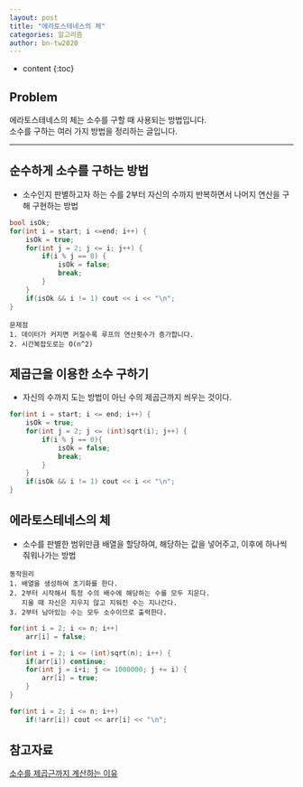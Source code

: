 ```yaml
---
layout: post
title: "에라토스테네스의 체"
categories: 알고리즘
author: bn-tw2020
---
```

* content
{:toc}

## Problem

에라토스테네스의 체는 소수를 구할 때 사용되는 방법입니다.  
소수를 구하는 여러 가지 방법을 정리하는 글입니다.




---

## 순수하게 소수를 구하는 방법

* 소수인지 판별하고자 하는 수를 2부터 자신의 수까지 반복하면서 나머지 연산을 구해 구현하는 방법

```c++
bool isOk;
for(int i = start; i <=end; i++) {
    isOk = true;
    for(int j = 2; j <= i; j++) {
        if(i % j == 0) {
            isOk = false;
            break;
        }
    }
    if(isOk && i != 1) cout << i << "\n";
}
```

```
문제점
1. 데이터가 커지면 커질수록 루프의 연산횟수가 증가합니다.
2. 시간복잡도로는 O(n^2)
```

## 제곱근을 이용한 소수 구하기

* 자신의 수까지 도는 방법이 아닌 수의 제곱근까지 씌우는 것이다.

```c++
for(int i = start; i <= end; i++) {
    isOk = true;
    for(int j = 2; j <= (int)sqrt(i); j++) {
        if(i % j == 0){
            isOk = false;
            break;
        }
    }
    if(isOk && i != 1) cout << i << "\n";
}
```

## 에라토스테네스의 체

* 소수를 판별한 범위만큼 배열을 할당하여, 해당하는 값을 넣어주고, 이후에 하나씩 줘워나가는 방법

```
동작원리
1. 배열을 생성하여 초기화를 한다.
2. 2부터 시작해서 특정 수의 배수에 해당하는 수를 모두 지운다.
   지울 때 자신은 지우지 않고 지워진 수는 지나간다.
3. 2부터 남아있는 수는 모두 소수이므로 출력한다.
```

```c++
for(int i = 2; i <= n; i++)
    arr[i] = false;

for(int i = 2; i <= (int)sqrt(n); i++) {
    if(arr[i]) continue;
    for(int j = i+i; j <= 1000000; j += i) {
        arr[i] = true;
    }
}

for(int i = 2; i <= n; i++)
    if(!arr[i]) cout << arr[i] << "\n";
```

## 참고자료

[소수를 제곱근까지 계산하는 이유](http://sprexatura.blogspot.com/2016/05/n-n-square-root-of-n.html)